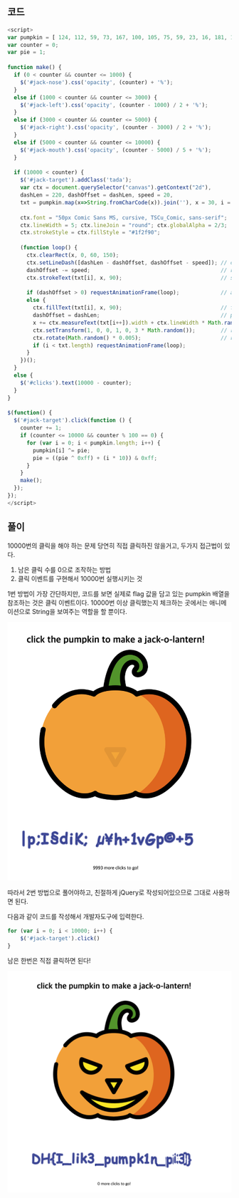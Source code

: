 ## 코드

```js
<script>
var pumpkin = [ 124, 112, 59, 73, 167, 100, 105, 75, 59, 23, 16, 181, 165, 104, 43, 49, 118, 71, 112, 169, 43, 53 ];
var counter = 0;
var pie = 1;

function make() {
  if (0 < counter && counter <= 1000) {
    $('#jack-nose').css('opacity', (counter) + '%');
  }
  else if (1000 < counter && counter <= 3000) {
    $('#jack-left').css('opacity', (counter - 1000) / 2 + '%');
  }
  else if (3000 < counter && counter <= 5000) {
    $('#jack-right').css('opacity', (counter - 3000) / 2 + '%');
  }
  else if (5000 < counter && counter <= 10000) {
    $('#jack-mouth').css('opacity', (counter - 5000) / 5 + '%');
  }

  if (10000 < counter) {
    $('#jack-target').addClass('tada');
    var ctx = document.querySelector("canvas").getContext("2d"),
    dashLen = 220, dashOffset = dashLen, speed = 20,
    txt = pumpkin.map(x=>String.fromCharCode(x)).join(''), x = 30, i = 0;

    ctx.font = "50px Comic Sans MS, cursive, TSCu_Comic, sans-serif"; 
    ctx.lineWidth = 5; ctx.lineJoin = "round"; ctx.globalAlpha = 2/3;
    ctx.strokeStyle = ctx.fillStyle = "#1f2f90";

    (function loop() {
      ctx.clearRect(x, 0, 60, 150);
      ctx.setLineDash([dashLen - dashOffset, dashOffset - speed]); // create a long dash mask
      dashOffset -= speed;                                         // reduce dash length
      ctx.strokeText(txt[i], x, 90);                               // stroke letter

      if (dashOffset > 0) requestAnimationFrame(loop);             // animate
      else {
        ctx.fillText(txt[i], x, 90);                               // fill final letter
        dashOffset = dashLen;                                      // prep next char
        x += ctx.measureText(txt[i++]).width + ctx.lineWidth * Math.random();
        ctx.setTransform(1, 0, 0, 1, 0, 3 * Math.random());        // random y-delta
        ctx.rotate(Math.random() * 0.005);                         // random rotation
        if (i < txt.length) requestAnimationFrame(loop);
      }
    })();
  }
  else {
    $('#clicks').text(10000 - counter);
  }
}

$(function() {
  $('#jack-target').click(function () {
    counter += 1;
    if (counter <= 10000 && counter % 100 == 0) {
      for (var i = 0; i < pumpkin.length; i++) {
        pumpkin[i] ^= pie;
        pie = ((pie ^ 0xff) + (i * 10)) & 0xff;
      }
    }
    make();
  });
});
</script>
```

## 풀이

10000번의 클릭을 해야 하는 문제
당연히 직접 클릭하진 않을거고, 두가지 접근법이 있다.

1. 남은 클릭 수를 0으로 조작하는 방법
2. 클릭 이벤트를 구현해서 10000번 실행시키는 것

1번 방법이 가장 간단하지만, 코드를 보면 실제로 flag 값을 담고 있는 pumpkin 배열을 참조하는 것은 클릭 이벤트이다.
10000번 이상 클릭했는지 체크하는 곳에서는 애니메이션으로 String을 보여주는 역할을 할 뿐이다.

![](../../assets/images/carve_1.png)

따라서 2번 방법으로 풀어야하고,
친절하게 jQuery로 작성되어있으므로 그대로 사용하면 된다.

다음과 같이 코드를 작성해서 개발자도구에 입력한다.

```js
for (var i = 0; i < 10000; i++) {
    $('#jack-target').click()
}
```

남은 한번은 직접 클릭하면 된다!

![](../../assets/images/carve_2.png)